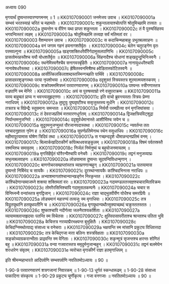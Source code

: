 अध्यायः 090

मृगयार्थं दुष्यन्तस्यारण्यगमनम् ॥ 1 ॥
KK0107090001	जनमेजय उवाच ।
KK0107090001a	सम्भवं भरतस्याहं चरितं च महामतेः ।
KK0107090001c	शकुन्तलायाश्चोत्पत्तिं श्रोतुमिच्छामि तत्त्वतः ॥
KK0107090002a	दुष्यन्तेन च वीरेण यथा प्राप्ता शकुन्तला ।
KK0107090002c	तं वै पुरुषसिंहस्य भगवन्विस्तरं त्वहम् ॥
KK0107090003a	श्रोतुमिच्छामि तत्त्वज्ञ सर्वं मतिमतां वर ।
KK0107090003	वैशम्पायन उवाच ।
KK0107090003c	स कदाचिन्महाबाहुः प्रभूतबलवाहनः ॥
KK0107090004a	वनं जगाम गहनं हयनागशतैर्वृतः ।
KK0107090004c	बलेन चतुरङ्गेण वृतः परमवल्गुना ॥
KK0107090005a	खड्गशक्तिधरैर्वीरैर्गदामुसलपाणिभिः ।
KK0107090005c	प्रासतोमरहस्तैश्च ययौ योधशतैर्वृतः ॥
KK0107090006a	सिंहनादैश्च योधानां शङ्खदुन्दुभिनिःस्वनैः ।
KK0107090006c	रथनेमिस्वनैश्चैव सनागवरबृंहितैः ॥
KK0107090007a	नानायुधधरैश्चापि नानावेषधरैस्तथा ।
KK0107090007c	ह्रेषितस्वनमिश्रैश्च क्ष्वेडितास्फोटितस्वनैः ॥
KK0107090008a	आसीत्किलकिलाशब्दस्तस्मिन्गच्छति पार्थिवे ।
KK0107090008c	प्रासादवरशृङ्गस्थाः परया नृपशोभया ॥
KK0107090009a	ददृशुस्तं स्त्रियस्तत्र शूरमात्मयशस्करम् ।
KK0107090009c	शक्रोपमममित्रघ्नं परवारणवारणम् ॥
KK0107090010a	पश्यन्तः स्त्रीगणास्तत्र वज्रपाणिं स्म मेनिरे ।
KK0107090010c	अयं स पुरुषव्याघ्रो रणे वसुपराक्रमः ॥
KK0107090011a	यस्य बाहुबलं प्राप्य न भवन्त्यसुहृद्गणाः ।
KK0107090011c	इति वाचो ब्रुवन्त्यस्ताः स्त्रियः प्रेम्णा नराधिपम् ॥
KK0107090012a	तुष्टुवुः पुष्पवृष्टीश्च ससृजुस्तस्य मूर्धनि ।
KK0107090012c	तत्रतत्र च विप्रेन्द्रैः स्तूयमानः समन्ततः ॥
KK0107090013a	निर्ययौ परमप्रीत्या वनं मृगजिघांसया ।
KK0107090013c	तं देवराजप्रतिमं मत्तवारणधूर्गतम् ॥
KK0107090014a	द्विजक्षत्रियविट्शूद्रा निर्यान्तमनुजग्मिरे ।
KK0107090014c	ददृशुर्वर्धमानास्ते आशीर्भिश्च जयेन च ॥
KK0107090015a	सुदूरमनुजग्मुस्तं पौरजानपदास्तथा ।
KK0107090015c	न्यवर्तन्त ततः पश्चादनुज्ञाता नृपेण ह ॥
KK0107090016a	सुपर्णप्रतिमेनाथ रथेन वसुधाधिपः ।
KK0107090016c	महीमापूरयामास घोषेण त्रिदिवं तथा ॥
KK0107090017a	स गच्छन्ददृशे धीमान्नन्दनप्रतिमं वनम् ।
KK0107090017c	बिल्वार्कखदिराकीर्णं कपित्थधवसङ्कुलम् ॥
KK0107090018a	विषमं पर्वतस्रस्तै रश्मभिश्च समावृतम् ।
KK0107090018c	निर्जलं निर्मनुष्यं च बहुयोजनमायतम् ॥
KK0107090019a	मृगसिंहैर्वृतं घोरैरन्यैश्चापि वनेचरैः ।
KK0107090019c	तद्वनं मनुजव्याघ्रः सभृत्यबलवाहनः ॥
KK0107090020a	लोडयामास दुष्यन्तः सूदयन्विविधान्मृगान् ।
KK0107090020c	बाणगोचरसम्प्राप्तांस्तत्र व्याघ्रगणान्बहून् ॥
KK0107090021a	पातयामास दुष्यन्तो निर्बिभेद च सायकैः ।
KK0107090021c	दूरस्थान्सायकैः कांश्चिदभिनत्स नराधिपः ॥
KK0107090022a	अभ्याशमागतांश्चान्यान्खड्गेन निरकृन्तत ।
KK0107090022c	कांश्चिदेणान्समाजघ्ने शक्त्या शक्तिमतां वरः ॥
KK0107090023a	गदामण्डलतत्त्वज्ञश्चचारामितविक्रमः ।
KK0107090023c	तोमरैरसिभिश्चापि गदामुसलकम्पनैः ॥
KK0107090024a	चचार स विनिघ्नन्वै वन्यांस्तत्र मृगद्विजान् ।
KK0107090024c	राज्ञा चाद्भुतवीर्येण योधैश्च समरप्रियैः ॥
KK0107090025a	लोड्यमानं महारण्यं तत्यजुः स्म मृगाधिपाः ।
KK0107090025c	तत्र विद्रुतयूथानि हतयूथपतीनि च ॥
KK0107090026a	मृगयूथान्यथौत्सुक्याच्छब्दं चक्रुस्ततस्ततः ।
KK0107090026c	शुष्काश्चापि नदीर्गत्वा जलनैराश्यकर्शिताः ॥
KK0107090027a	व्यायामक्लान्तहृदयाः पतन्ति स्म विचेतसः ।
KK0107090027c	क्षुत्पिपासापरीताश्च श्रान्ताश्च पतिता भुवि ॥
KK0107090028a	केचित्तत्र नरव्याघ्रैरभक्ष्यन्त बुभुक्षितैः ।
KK0107090028c	केचिदग्निमथोत्पाद्य संसाध्य च वनेचराः ॥
KK0107090029a	भक्षयन्ति स्म मांसानि प्रकुट्य विधिवत्तदा ।
KK0107090029c	तत्र केचिद्गजा मत्ता बलिनः शस्त्रविक्षताः ॥
KK0107090030a	सङ्कोच्याग्रकरान्भीताः प्राद्रवन्ति स्म वेगिताः ।
KK0107090030c	शकृन्मूत्रं सृजन्तश्च क्षरन्तः शोणितं बहु ॥
KK0107090031a	वन्या गजवरास्तत्र ममृदुर्मनुजान्बहून् ।
KK0107090031c	तद्वनं बलमेघेन शरधारेण संवृतम् ।
KK0107090031e	व्यरोचत मृगाकीर्णं राज्ञा हतमृगाधिपम् ॥

इति श्रीमन्महाभारते आदिपर्वणि सम्भवपर्वणि नवतितमोऽध्यायः ॥ 90 ॥

1-90-9 परवारणवारणं शत्रगजानां निवारकम् ॥ 1-90-13 धूर्गतं स्कन्धारूढम् ॥ 1-90-28 संसाध्य पाकादिना संस्कृत्य ॥ 1-90-29 प्रकुट्य चूर्णीकृत्य । गजा वनगजाः ॥ नवतितमोऽध्यायः ॥ 90 ॥

